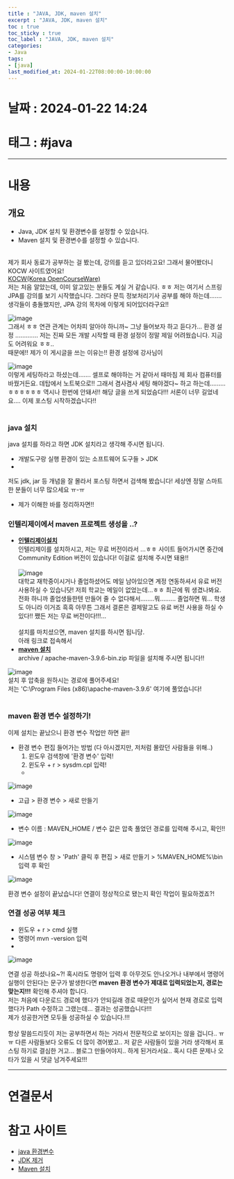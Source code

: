 ```yaml
---
title : "JAVA, JDK, maven 설치"
excerpt : "JAVA, JDK, maven 설치"
toc : true
toc_sticky : true
toc_label : "JAVA, JDK, maven 설치"
categories:
- Java
tags:
- [java]
last_modified_at: 2024-01-22T08:00:00-10:00:00
---
```


# 날짜 : 2024-01-22 14:24

# 태그 : #java 
---

# 내용

## 개요
- Java, JDK 설치 및 환경변수를 설정할 수 있습니다.
- Maven 설치 및 환경변수를 설정할 수 있습니다.
<br><br>

제가 회사 동료가 공부하는 걸 봤는데, 강의를 듣고 있더라고요! 그래서 물어봤더니 KOCW 사이트였어요! <br>
[KOCW(Korea OpenCourseWare)](http://www.kocw.net/home/index.do) <br>
저는 처음 알았는데, 이미 알고있는 분들도 계실 거 같습니다. ㅎㅎ 저는 여기서 스프링 JPA를 강의를 보기 시작했습니다. 그러다 문득 정보처리기사 공부를 해야 하는데....... 생각들이 충돌했지만, JPA 강의 목차에 이렇게 되어있더라구요!! <br>
  
![image](../../assets/images/Pasted%20image%2020240122144328.png)<br>
그래서 ㅎㅎ 연관 관계는 어차피 알아야 하니까~ 그냥 들어보자 하고 듣다가... 환경 설정 ............. 저는 진짜 모든 개발 시작할 때 환경 설정이 정말 제일 어려웠습니다. 지금도 어려워요 ㅎㅎ.. <br>
때문에!! 제가 이 게시글을 쓰는 이유는!! 환경 설정에 강사님이 <br>
  
![image](../../assets/images/Pasted%20image%2020240122144443.png) <br>
이렇게 세팅하라고 하셨는데....... 셀프로 해야하는 거 같아서 때마침 제 회사 컴퓨터를 바꿨거든요. 데탑에서 노트북으로!! 그래서 겸사겸사 세팅 해야겠다~ 하고 하는데.........ㅎㅎㅎㅎㅎㅎ 역시나 한번에 안돼서!!  해당 글을 쓰게 되었슴다!!! 서론이 너무 길었네요.... 이제 포스팅 시작하겠습니다!!
<br><br>

### java 설치
java 설치를 하라고 하면 JDK 설치라고 생각해 주시면 됩니다. 
- 개발도구랑 실행 환경이 있는 소프트웨어 도구들 > JDK
- 

저도 jdk, jar 등 개념을 잘 몰라서 포스팅 하면서 검색해 봤습니다! 세상엔 정말 스마트한 분들이 너무 많으세요 ㅠ-ㅠ
- 제가 이해한 바를 정리하자면!!

### 인텔리제이에서 maven 프로젝트 생성을 ..?
- **[인텔리제이설치](https://www.jetbrains.com/ko-kr/idea/download/?section=windows)** <br>
인텔리제이를 설치하시고, 저는 무료 버전이라서 ...ㅎㅎ 사이트 들어가시면 중간에 Community Edition 버전이 있습니다! 이걸로 설치해 주시면 돼용!!<br>  
![image](../../assets/images/Pasted%20image%2020240122145400.png)<br>
대학교 재학중이시거나 졸업하셨어도 메일 남아있으면 계정 연동하셔서 유료 버전 사용하실 수 있습니닷! 저희 학교는 메일이 없었는데...ㅎㅎ 최근에 뭐 생겼나봐요. 전화 하니까 졸업생들한텐 만들어 줄 수 없다해서........뭐......... 졸업하면 뭐... 학생도 아니라 이거죠 흑흑 아무튼 그래서 결론은 결제말고도 유료 버전 사용을 하실 수 있다!! 쨌든 저는 무료 버전이다!!!...
<br><br>
설치를 마치셨으면, maven 설치를 하시면 됩니당. <br>아래 링크로 접속해서<br>
- **[maven 설치](https://maven.apache.org/download.cgi)**<br>
archive / apache-maven-3.9.6-bin.zip 파일을 설치해 주시면 됩니다!!<br>
  
![image](../../assets/images/Pasted%20image%2020240122154542.png)<br>
설치 후 압축을 원하시는 경로에 풀어주세요! <br> 저는 'C:\Program Files (x86)\apache-maven-3.9.6' 여기에 풀었습니다! 
<br><br>

### maven 환경 변수 설정하기!
이제 설치는 끝났으니 환경 변수 작업만 하면 끝!!
- 환경 변수 편집 들어가는 방법 (다 아시겠지만, 저처럼 몰랐던 사람들을 위해..)
	1. 윈도우 검색창에 '환경 변수' 입력!
	2. 윈도우 + r > sysdm.cpl 입력!
	-   
![image](../../assets/images/Pasted%20image%2020240122171258.png)
- 고급 > 환경 변수 > 새로 만들기
  
![image](../../assets/images/Pasted%20image%2020240123110228.png)
- 변수 이름 : MAVEN_HOME /  변수 값은 압축 풀었던 경로를 입력해 주시고, 확인!!
  
![image](../../assets/images/Pasted%20image%2020240123110442.png)
- 시스템 변수 창 > 'Path' 클릭 후 편집 > 새로 만들기 > %MAVEN_HOME%\bin 입력 후 확인
  
![image](../../assets/images/Pasted%20image%2020240123145546.png)

환경 변수 설정이 끝났습니다!
연결이 정상적으로 됐는지 확인 작업이 필요하겠죠?!

### 연결 성공 여부 체크
- 윈도우 + r > cmd 실행
- 명령어 mvn -version 입력
-   
![image](../../assets/images/Pasted%20image%2020240123150841.png)

연결 성공 하셨나요~?! 혹시라도 명령어 입력 후 아무것도 안나오거나 내부에서 명령어 실행이 안된다는 문구가 발생한다면 **maven 환경 변수가 제대로 입력되었는지, 경로는 맞는지!!!** 확인해 주셔야 합니다.
<br>
저는 처음에 다운로드 경로에 했다가 안되길래 경로 때문인가 싶어서 현재 경로로 입력했다가 Path 수정하고 그랬는데... 결과는 성공했습니다!!!<br>
제가 성공한거면 모두들 성공하실 수 있습니다.!!!
<br><br>
항상 말씀드리듯이 저는 공부하면서 하는 거라서 전문적으로 보이지는 않을 겁니다.. ㅠㅠ 다른 사람들보다 오류도 더 많이 겪어봤고.. 저 같은 사람들이 있을 거라 생각해서 포스팅 하기로 결심한 거고... 블로그 만들어야지.. 하게 된거라서요..
혹시 다른 문제나 오타가 있을 시 댓글 남겨주세요!!!
 
---

# 연결문서 

# 참고 사이트
- [java 환경변수](https://macchiato.tistory.com/9)
- [JDK 제거](https://frogand.tistory.com/38) 
- [Maven 설치](http://ojc.asia/bbs/board.php?bo_table=LecGradle&wr_id=11)
